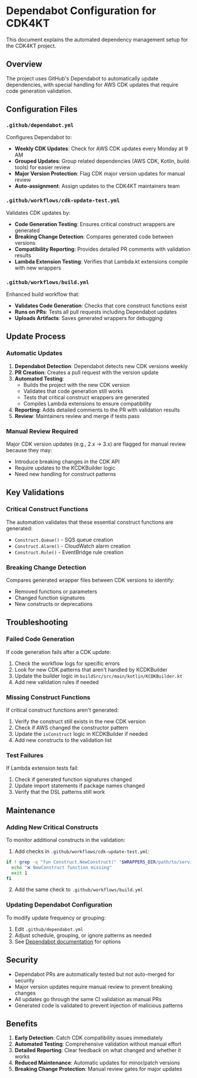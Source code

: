 # Dependabot Configuration for CDK4KT

This document explains the automated dependency management setup for the CDK4KT project.

## Overview

The project uses GitHub's Dependabot to automatically update dependencies, with special handling for AWS CDK updates
that require code generation validation.

## Configuration Files

### `.github/dependabot.yml`

Configures Dependabot to:

- **Weekly CDK Updates**: Check for AWS CDK updates every Monday at 9 AM
- **Grouped Updates**: Group related dependencies (AWS CDK, Kotlin, build tools) for easier review
- **Major Version Protection**: Flag CDK major version updates for manual review
- **Auto-assignment**: Assign updates to the CDK4KT maintainers team

### `.github/workflows/cdk-update-test.yml`

Validates CDK updates by:

- **Code Generation Testing**: Ensures critical construct wrappers are generated
- **Breaking Change Detection**: Compares generated code between versions
- **Compatibility Reporting**: Provides detailed PR comments with validation results
- **Lambda Extension Testing**: Verifies that Lambda.kt extensions compile with new wrappers

### `.github/workflows/build.yml`

Enhanced build workflow that:

- **Validates Code Generation**: Checks that core construct functions exist
- **Runs on PRs**: Tests all pull requests including Dependabot updates
- **Uploads Artifacts**: Saves generated wrappers for debugging

## Update Process

### Automatic Updates

1. **Dependabot Detection**: Dependabot detects new CDK versions weekly
2. **PR Creation**: Creates a pull request with the version update
3. **Automated Testing**:
    - Builds the project with the new CDK version
    - Validates that code generation still works
    - Tests that critical construct wrappers are generated
    - Compiles Lambda extensions to ensure compatibility
4. **Reporting**: Adds detailed comments to the PR with validation results
5. **Review**: Maintainers review and merge if tests pass

### Manual Review Required

Major CDK version updates (e.g., 2.x → 3.x) are flagged for manual review because they may:

- Introduce breaking changes in the CDK API
- Require updates to the KCDKBuilder logic
- Need new handling for construct patterns

## Key Validations

### Critical Construct Functions

The automation validates that these essential construct functions are generated:

- `Construct.Queue()` - SQS queue creation
- `Construct.Alarm()` - CloudWatch alarm creation
- `Construct.Rule()` - EventBridge rule creation

### Breaking Change Detection

Compares generated wrapper files between CDK versions to identify:

- Removed functions or parameters
- Changed function signatures
- New constructs or deprecations

## Troubleshooting

### Failed Code Generation

If code generation fails after a CDK update:

1. Check the workflow logs for specific errors
2. Look for new CDK patterns that aren't handled by KCDKBuilder
3. Update the builder logic in `buildSrc/src/main/kotlin/KCDKBuilder.kt`
4. Add new validation rules if needed

### Missing Construct Functions

If critical construct functions aren't generated:

1. Verify the construct still exists in the new CDK version
2. Check if AWS changed the constructor pattern
3. Update the `isConstruct` logic in KCDKBuilder if needed
4. Add new constructs to the validation list

### Test Failures

If Lambda extension tests fail:

1. Check if generated function signatures changed
2. Update import statements if package names changed
3. Verify that the DSL patterns still work

## Maintenance

### Adding New Critical Constructs

To monitor additional constructs in the validation:

1. Add checks in `.github/workflows/cdk-update-test.yml`:

```bash
if ! grep -q "fun Construct.NewConstruct(" "$WRAPPERS_DIR/path/to/service.kt"; then
  echo "❌ NewConstruct function missing"
  exit 1
fi
```

2. Add the same check to `.github/workflows/build.yml`

### Updating Dependabot Configuration

To modify update frequency or grouping:

1. Edit `.github/dependabot.yml`
2. Adjust schedule, grouping, or ignore patterns as needed
3. See [Dependabot documentation](https://docs.github.com/en/code-security/dependabot) for options

## Security

- Dependabot PRs are automatically tested but not auto-merged for security
- Major version updates require manual review to prevent breaking changes
- All updates go through the same CI validation as manual PRs
- Generated code is validated to prevent injection of malicious patterns

## Benefits

1. **Early Detection**: Catch CDK compatibility issues immediately
2. **Automated Testing**: Comprehensive validation without manual effort
3. **Detailed Reporting**: Clear feedback on what changed and whether it works
4. **Reduced Maintenance**: Automatic updates for minor/patch versions
5. **Breaking Change Protection**: Manual review gates for major updates